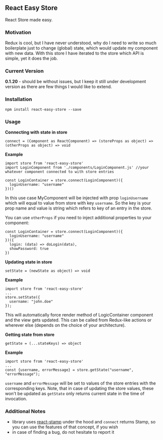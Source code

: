 ## React Easy Store
React Store made easy.

### Motivation
Redux is cool, but I have never understood, why do I need to write so much boilerplate just to change (global) state, which would update my component with new data. With this store I have iterated to the store which API is simple, yet it does the job.

### Current Version
**0.1.20** - should be without issues, but I keep it still under development version as there are few things I would like to extend.

### Installation
```
npm install react-easy-store --save
```

### Usage
**Connecting with state in store**

```connect = (Component as ReactComponent) => (storeProps as object) => (otherProps as object) => void```

__Example__
```
import store from 'react-easy-store'
import LoginComponent from './components/LoginComponent.js' //your whatever component connected to with store entries

const LoginContainer = store.connect(LoginComponent)({
  loginUsername: "username"
})()
```
In this use case MyComponent will be injected with prop `loginUsername` which will equal to value from store with key `username`. So the key is your prop name and value is string which refers to key of an entry in the store.

You can use `otherProps` if you need to inject additional properties to your component:
```
const LoginContainer = store.connect(LoginComponent)({
  loginUsername: "username"
})({
  login: (data) => doLogin(data),
  showPassword: true
})
```

**Updating state in store**

```setState = (newState as object) => void```

__Example__
```
import store from 'react-easy-store'
...
store.setState({
  username: "john.doe"
});
```
This will automatically force render method of LogicContainer component and the view gets updated. This can be called from Redux-like actions or wherever else (depends on the choice of your architecture).

**Getting state from store**

```getState = (...stateKeys) => object```

__Example__
```
import store from 'react-easy-store'
...
const {username, errorMessage} = store.getState("username", "errorMessage");
```
`username` and `errorMessage` will be set to values of the store entries with the corresponding keys. Note, that in case of updating the store values, these won't be updated as `getState` only returns current state in the time of invocation. 

### Additional Notes
* library uses [react-stamp](https://github.com/stampit-org/react-stamp) under the hood and `connect` returns Stamp, so you can use the features of that concept, if you wish
* in case of finding a bug, do not hesitate to report it
